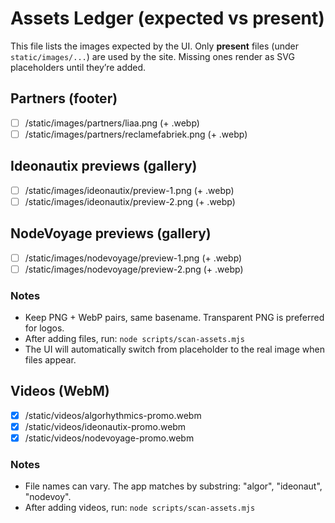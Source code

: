 # Assets Ledger (expected vs present)

This file lists the images expected by the UI. Only **present** files (under `static/images/...`) are used by the site. Missing ones render as SVG placeholders until they’re added.

## Partners (footer)
- [ ] /static/images/partners/liaa.png (+ .webp)
- [ ] /static/images/partners/reclamefabriek.png (+ .webp)

## Ideonautix previews (gallery)
- [ ] /static/images/ideonautix/preview-1.png (+ .webp)
- [ ] /static/images/ideonautix/preview-2.png (+ .webp)

## NodeVoyage previews (gallery)
- [ ] /static/images/nodevoyage/preview-1.png (+ .webp)
- [ ] /static/images/nodevoyage/preview-2.png (+ .webp)

### Notes
- Keep PNG + WebP pairs, same basename. Transparent PNG is preferred for logos.
- After adding files, run: `node scripts/scan-assets.mjs`
- The UI will automatically switch from placeholder to the real image when files appear.

## Videos (WebM)
- [x] /static/videos/algorhythmics-promo.webm
- [x] /static/videos/ideonautix-promo.webm
- [x] /static/videos/nodevoyage-promo.webm

### Notes
- File names can vary. The app matches by substring: "algor", "ideonaut", "nodevoy".
- After adding videos, run: `node scripts/scan-assets.mjs`
